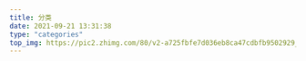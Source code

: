 ```yaml
---
title: 分类
date: 2021-09-21 13:31:38
type: "categories"
top_img: https://pic2.zhimg.com/80/v2-a725fbfe7d036eb8ca47cdbfb9502929_1440w.webp
---
```

